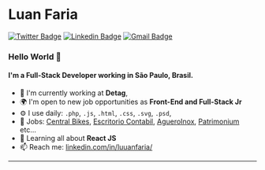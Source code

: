 # Luan Faria
[![Twitter Badge](https://img.shields.io/badge/-@luuanfariaf-1ca0f1?style=flat-square&labelColor=1ca0f1&logo=twitter&logoColor=white&link=https://twitter.com/luuanfariaf)](https://twitter.com/luuanfariaf) [![Linkedin Badge](https://img.shields.io/badge/-luuanfaria-blue?style=flat-square&logo=Linkedin&logoColor=white&link=https://www.linkedin.com/in/luuanfaria/)](https://www.linkedin.com/in/luuanfaria/)
[![Gmail Badge](https://img.shields.io/badge/-luuan.fariaf@gmail.com-c14438?style=flat-square&logo=Gmail&logoColor=white&link=mailto:luuan.fariaf@gmail.com)](mailto:luuan.fariaf@gmail.com)

### Hello World 👋

#### I'm a Full-Stack Developer working in São Paulo, Brasil.

- 🏢 I'm currently working at **Detag**,
- 🌍 I'm open to new job opportunities as **Front-End and Full-Stack Jr**
- ⚙️ I use daily: `.php`, `.js`, `.html`, `.css`, `.svg`, `.psd`,
- 💅 Jobs: [Central Bikes](http://www.centralbikesbicicletaria.com.br), [Escritorio Contabil](http://escritoriocontabilvender.com.br), [AgueroInox](http://www.agueroinox.com.br), [Patrimonium](http://patrimoniumservicos.com.br/) etc...
- 🌱 Learning all about **React JS**
- 📫 Reach me: [linkedin.com/in/luuanfaria/](https://www.linkedin.com/in/luuanfaria/)

---
